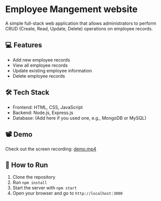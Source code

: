 # Employee Mangement website 

A simple full-stack web application that allows administrators to perform CRUD (Create, Read, Update, Delete) operations on employee records.

## 💻 Features
- Add new employee records
- View all employee records
- Update existing employee information
- Delete employee records

## 🛠️ Tech Stack
- Frontend: HTML, CSS, JavaScript
- Backend: Node.js, Express.js
- Database: (Add here if you used one, e.g., MongoDB or MySQL)

## 📽 Demo
Check out the screen recording: [demo.mp4](./demo.mp4)

## 🚀 How to Run
1. Clone the repository
2. Run `npm install`
3. Start the server with `npm start`
4. Open your browser and go to `http://localhost:3000`
